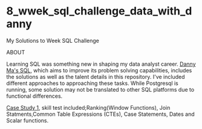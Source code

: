 # 8_wwek_sql_challenge_data_with_danny
My Solutions to Week SQL Challenge

ABOUT

Learning SQL was something new in shaping my data analyst career. [Danny Ma's SQL](https://8weeksqlchallenge.com/), which aims to improve its problem solving capabilities, includes the solutions as well as the talent details in this repository. I've included different approaches to approaching these tasks. While Postgresql is running, some solution may not be translated to other SQL platforms due to functional differences.

[Case Study 1](https://8weeksqlchallenge.com/case-study-1/), skill test included;Ranking(Window Functions), Join Statments,Common Table Expressions (CTEs), Case Statements, Dates and Scalar functions.
